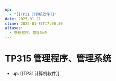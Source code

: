 ```yaml
---
up:
  - "[[TP31 计算机软件]]"
date: 2025-01-25
ctime: 2025-01-25T17:00:30
aliases:
  - 管理程序、管理系统
---
```


# TP315 管理程序、管理系统

- up: [[TP31 计算机软件]]

